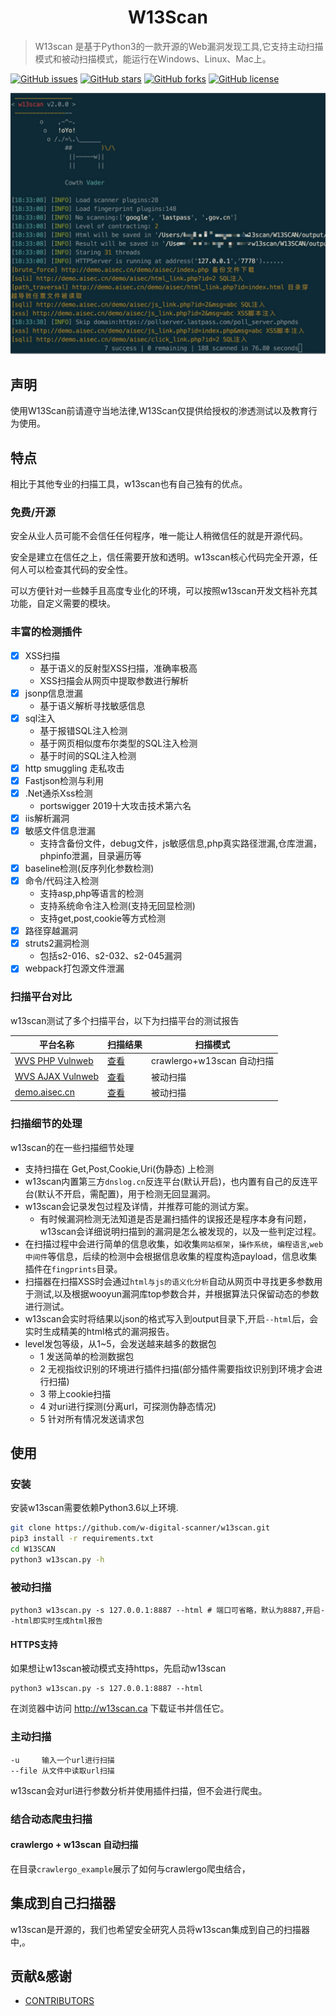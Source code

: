 <h1 align="center">W13Scan</h1>

> W13scan 是基于Python3的一款开源的Web漏洞发现工具,它支持主动扫描模式和被动扫描模式，能运行在Windows、Linux、Mac上。

[![GitHub issues](https://img.shields.io/github/issues/boy-hack/w13scan)](https://github.com/boy-hack/w13scan/issues)  [![GitHub stars](https://img.shields.io/github/stars/boy-hack/w13scan)](https://github.com/boy-hack/w13scan/stargazers) [![GitHub forks](https://img.shields.io/github/forks/boy-hack/w13scan)](https://github.com/boy-hack/w13scan/network) [![GitHub license](https://img.shields.io/github/license/boy-hack/w13scan)](https://github.com/boy-hack/w13scan/blob/master/LICENSE)

![Jietu20200516-184214](./doc/Jietu20200516-184214.jpg)

## 声明

使用W13Scan前请遵守当地法律,W13Scan仅提供给授权的渗透测试以及教育行为使用。

## 特点
相比于其他专业的扫描工具，w13scan也有自己独有的优点。
### 免费/开源
安全从业人员可能不会信任任何程序，唯一能让人稍微信任的就是开源代码。

安全是建立在信任之上，信任需要开放和透明。w13scan核心代码完全开源，任何人可以检查其代码的安全性。

可以方便针对一些棘手且高度专业化的环境，可以按照w13scan开发文档补充其功能，自定义需要的模块。

### 丰富的检测插件
- [x] XSS扫描
    - 基于语义的反射型XSS扫描，准确率极高
    - XSS扫描会从网页中提取参数进行解析
- [x] jsonp信息泄漏
    - 基于语义解析寻找敏感信息
- [x] sql注入
    - 基于报错SQL注入检测
    - 基于网页相似度布尔类型的SQL注入检测
    - 基于时间的SQL注入检测
- [x] http smuggling 走私攻击
- [x] Fastjson检测与利用
- [x] .Net通杀Xss检测
    - portswigger 2019十大攻击技术第六名
- [x] iis解析漏洞
- [x] 敏感文件信息泄漏
    - 支持含备份文件，debug文件，js敏感信息,php真实路径泄漏,仓库泄漏，phpinfo泄漏，目录遍历等
- [x] baseline检测(反序列化参数检测)
- [x] 命令/代码注入检测
    - 支持asp,php等语言的检测
    - 支持系统命令注入检测(支持无回显检测)
    - 支持get,post,cookie等方式检测
- [x] 路径穿越漏洞
- [x] struts2漏洞检测
    - 包括s2-016、s2-032、s2-045漏洞
- [x] webpack打包源文件泄漏
### 扫描平台对比
w13scan测试了多个扫描平台，以下为扫描平台的测试报告

| 平台名称                                              | 扫描结果                                                     | 扫描模式                   |
| ----------------------------------------------------- | ------------------------------------------------------------ | -------------------------- |
| [WVS PHP Vulnweb](http://testphp.vulnweb.com/)        | [查看](https://i.hacking8.com/static/testphp.vulnweb.html)   | crawlergo+w13scan 自动扫描 |
| [WVS AJAX Vulnweb](http://testphp.vulnweb.com/AJAX/#) | [查看](https://i.hacking8.com/static/testphp.vulnweb-ajax.html) | 被动扫描                   |
| [demo.aisec.cn](http://demo.aisec.cn/demo/aisec/)     | [查看](https://i.hacking8.com/static/demo.aisec.cn.html)     | 被动扫描                   |



### 扫描细节的处理
w13scan的在一些扫描细节处理
- 支持扫描在 Get,Post,Cookie,Uri(伪静态) 上检测
- w13scan内置第三方`dnslog.cn`反连平台(默认开启)，也内置有自己的反连平台(默认不开启，需配置)，用于检测无回显漏洞。
- w13scan会记录发包过程及详情，并推荐可能的测试方案。
    - 有时候漏洞检测无法知道是否是漏扫插件的误报还是程序本身有问题，w13scan会详细说明扫描到的漏洞是怎么被发现的，以及一些判定过程。
- 在扫描过程中会进行简单的信息收集，如收集`网站框架`，`操作系统`，`编程语言`,`web中间件`等信息，后续的检测中会根据信息收集的程度构造payload，信息收集插件在`fingprints`目录。
- 扫描器在扫描XSS时会通过`html与js的语义化分析`自动从网页中寻找更多参数用于测试,以及根据wooyun漏洞库top参数合并，并根据算法只保留动态的参数进行测试。
- w13scan会实时将结果以json的格式写入到output目录下,开启`--html`后，会实时生成精美的html格式的漏洞报告。
- level发包等级，从1~5，会发送越来越多的数据包
    - 1 发送简单的检测数据包
    - 2 无视指纹识别的环境进行插件扫描(部分插件需要指纹识别到环境才会进行扫描)
    - 3 带上cookie扫描
    - 4 对uri进行探测(分离url，可探测伪静态情况)
    - 5 针对所有情况发送请求包

## 使用

### 安装
安装w13scan需要依赖Python3.6以上环境.
```bash
git clone https://github.com/w-digital-scanner/w13scan.git
pip3 install -r requirements.txt
cd W13SCAN
python3 w13scan.py -h
```
### 被动扫描

```
python3 w13scan.py -s 127.0.0.1:8887 --html # 端口可省略，默认为8887,开启--html即实时生成html报告
```

#### HTTPS支持

如果想让w13scan被动模式支持https，先启动w13scan

```
python3 w13scan.py -s 127.0.0.1:8887 --html
```

在浏览器中访问 http://w13scan.ca 下载证书并信任它。
### 主动扫描

```
-u     输入一个url进行扫描
--file 从文件中读取url扫描
```

w13scan会对url进行参数分析并使用插件扫描，但不会进行爬虫。

### 结合动态爬虫扫描

#### crawlergo + w13scan 自动扫描

在目录`crawlergo_example`展示了如何与crawlergo爬虫结合，
## 集成到自己扫描器

w13scan是开源的，我们也希望安全研究人员将w13scan集成到自己的扫描器中,。

## 贡献&感谢
- [CONTRIBUTORS](CONTRIBUTORS.md)
